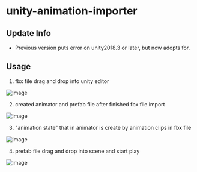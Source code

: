 # unity-animation-importer

## Update Info
- Previous version puts error on unity2018.3 or later, but now adopts for.

## Usage
1. fbx file drag and drop into unity editor

![image](https://github.com/boyrock/SimpleAnimationPlayer/blob/master/Screenshot/s01.png)

2. created animator and prefab file after finished fbx file import

![image](https://github.com/boyrock/SimpleAnimationPlayer/blob/master/Screenshot/s02.png)

3. "animation state" that in animator is create by animation clips in fbx file

![image](https://github.com/boyrock/SimpleAnimationPlayer/blob/master/Screenshot/s03.png)

4. prefab file drag and drop into scene and start play

![image](https://github.com/boyrock/SimpleAnimationPlayer/blob/master/Screenshot/s05.gif)
